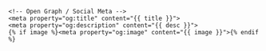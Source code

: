 <!DOCTYPE html>
<html lang="en">
<head>
    <meta charset="UTF-8">
    <meta name="viewport" content="width=device-width, initial-scale=1.0">
    <title>{{ title }}</title>
    <meta name="description" content="{{ desc }}">
    
    <!-- Open Graph / Social Meta -->
    <meta property="og:title" content="{{ title }}">
    <meta property="og:description" content="{{ desc }}">
    {% if image %}<meta property="og:image" content="{{ image }}">{% endif %}
</head>
